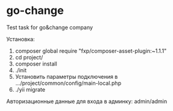 # go-change
Test task for go&amp;change company

Установка:
1. composer global require "fxp/composer-asset-plugin:~1.1.1"
2. cd project/
3. composer install
4. ./init
5. Установить параметры подключения в .../project/common/config/main-local.php
6. ./yii migrate

Авторизационные данные для входа в админку: admin/admin
